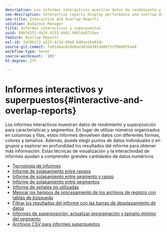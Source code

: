 ```yaml
---
description: Los informes interactivos muestran datos de rendimiento y superposición para características y segmentos. En lugar de utilizar números organizados en columnas y filas, estos informes devuelven datos con diferentes formas, colores y tamaños. Además, puede elegir puntos de datos individuales o en grupos y explorar en profundidad los resultados del informe para obtener más información. Estas técnicas de visualización y la interactividad de informes ayudan a comprender grandes cantidades de datos numéricos.
seo-description: Interactive reports display performance and overlap data for traits and segments. Instead of using numbers arranged in columns and rows, these reports return data using different shapes, colors, and sizes. Additionally, you can choose individual or groups of data points and drill down into the report results for more details. These visualization techniques and report interactivity help make large amounts of numeric data easier to understand.
seo-title: Interactive and Overlap Reports
solution: Audience Manager
title: Informes interactivos y superpuestos
uuid: 486f4251-da24-4253-ab01-9dd1da8715aa
feature: Overlap Reports
exl-id: 2a29b172-a323-422d-99e0-b00aa16e03dc
source-git-commit: fe01ebac8c0d0ad3630d3853e0bf32f0b00f6a44
workflow-type: tm+mt
source-wordcount: '182'
ht-degree: 27%

---
```


# Informes interactivos y superpuestos{#interactive-and-overlap-reports}

Los informes interactivos muestran datos de rendimiento y superposición para características y segmentos. En lugar de utilizar números organizados en columnas y filas, estos informes devuelven datos con diferentes formas, colores y tamaños. Además, puede elegir puntos de datos individuales o en grupos y explorar en profundidad los resultados del informe para obtener más información. Estas técnicas de visualización y la interactividad de informes ayudan a comprender grandes cantidades de datos numéricos.

+ [Tecnología de informes](interactive-report-technology.md)
+ [Informe de solapamiento entre rasgos](trait-trait-overlap-report.md)
+ [Informe de solapamiento entre segmento y rasgo](segment-trait-overlap-report.md)
+ [Informe de solapamiento entre segmentos](segment-segment-overlap-report.md)
+ [Informe de señales no utilizadas](unused-signals.md)
+ [Mejorar los tiempos de procesamiento de los archivos de registro con tablas de búsqueda](lookup-tables.md)
+ [Filtrar los resultados del informe con las barras de desplazamiento de datos](data-sliders.md)
+ [Informes de superposición: actualizar programación y tamaño mínimo del segmento](overlap-minimum-segment-size.md)
+ [Archivos CSV para informes superpuestos](overlap-csv-files.md)

<!-- 

c_dynamic_reports.xml

 -->
